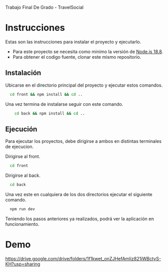 Trabajo Final De Grado - TravelSocial
# Instrucciones

Estas son las instrucciones para instalar el proyecto y ejecutarlo.
- Para este proyecto se necesita como minimo la versión de [Node.js 18.8](https://nodejs.org/en).
- Para obtener el codigo fuente, clonar este mismo repositorio.

## Instalación

Ubicarse en el directorio principal del proyecto y ejecutar estos comandos.

```bash
  cd front && npm install && cd ..
```
Una vez termina de instalarse seguir con este comando.
```bash
    cd back && npm install && cd ..
```
    
## Ejecución

Para ejecutar los proyectos, debe dirigirse a ambos en distintas terminales de ejecucion.

Dirigirse al front.

```bash
  cd front
```

Dirigirse al back.

```bash
  cd back
```

Una vez este en cualquiera de los dos directorios ejecutar el siguiente comando.

```bash
  npm run dev
```

Teniendo los pasos anteriores ya realizados, podrá ver la aplicación en funcionamiento.

# Demo

https://drive.google.com/drive/folders/1f1kwet_onZJHefAmIiz821iWBctyS-KH?usp=sharing
